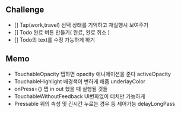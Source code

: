 ## Challenge

- [] Tap(work,travel) 선택 상태를 기억하고 재실행시 보여주기
- [] Todo 완료 버튼 만들기( 완료, 완료 취소 )
- [] Todo의 text를 수정 가능하게 하기

## Memo

- TouchableOpacity 탭하면 opacity 애니메이션을 준다 activeOpacity
- TouchableHighlight 배경색이 변하게 해줌 underlayColor
- onPress={} 탭 in out 했을 때 실행될 것들
- TouchableWithoutFeedback UI변화없이 터치만 가능하게
- Pressable 위의 속성 및 긴시간 누르는 경우 등 제어가능 delayLongPass
